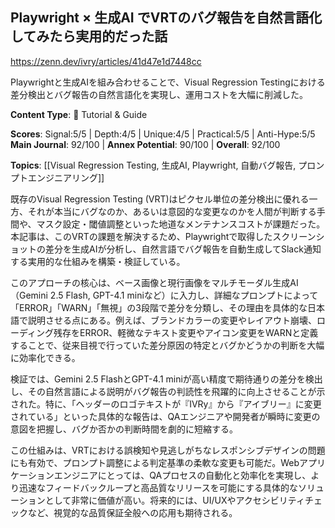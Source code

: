 ## Playwright × 生成AI でVRTのバグ報告を自然言語化してみたら実用的だった話

https://zenn.dev/ivry/articles/41d47e1d7448cc

Playwrightと生成AIを組み合わせることで、Visual Regression Testingにおける差分検出とバグ報告の自然言語化を実現し、運用コストを大幅に削減した。

**Content Type**: 📖 Tutorial & Guide

**Scores**: Signal:5/5 | Depth:4/5 | Unique:4/5 | Practical:5/5 | Anti-Hype:5/5
**Main Journal**: 92/100 | **Annex Potential**: 90/100 | **Overall**: 92/100

**Topics**: [[Visual Regression Testing, 生成AI, Playwright, 自動バグ報告, プロンプトエンジニアリング]]

既存のVisual Regression Testing (VRT)はピクセル単位の差分検出に優れる一方、それが本当にバグなのか、あるいは意図的な変更なのかを人間が判断する手間や、マスク設定・閾値調整といった地道なメンテナンスコストが課題だった。本記事は、このVRTの課題を解決するため、Playwrightで取得したスクリーンショットの差分を生成AIが分析し、自然言語でバグ報告を自動生成してSlack通知する実用的な仕組みを構築・検証している。

このアプローチの核心は、ベース画像と現行画像をマルチモーダル生成AI（Gemini 2.5 Flash, GPT-4.1 miniなど）に入力し、詳細なプロンプトによって「ERROR」「WARN」「無視」の3段階で差分を分類し、その理由を具体的な日本語で説明させる点にある。例えば、ブランドカラーの変更やレイアウト崩壊、ローディング残存をERROR、軽微なテキスト変更やアイコン変更をWARNと定義することで、従来目視で行っていた差分原因の特定とバグかどうかの判断を大幅に効率化できる。

検証では、Gemini 2.5 FlashとGPT-4.1 miniが高い精度で期待通りの差分を検出し、その自然言語による説明がバグ報告の判読性を飛躍的に向上させることが示された。特に、「ヘッダーのロゴテキストが『IVRy』から『アイブリー』に変更されている」といった具体的な報告は、QAエンジニアや開発者が瞬時に変更の意図を把握し、バグか否かの判断時間を劇的に短縮する。

この仕組みは、VRTにおける誤検知や見逃しがちなレスポンシブデザインの問題にも有効で、プロンプト調整による判定基準の柔軟な変更も可能だ。Webアプリケーションエンジニアにとっては、QAプロセスの自動化と効率化を実現し、より迅速なフィードバックループと高品質なリリースを可能にする具体的なソリューションとして非常に価値が高い。将来的には、UI/UXやアクセシビリティチェックなど、視覚的な品質保証全般への応用も期待される。